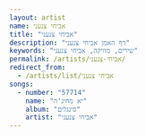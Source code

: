 ```yaml
---
layout: artist
name: אביחי צנעני
title: "אביחי צנעני"
description: "דף האמן אביחי צנעני"
keywords: "שירים, מוזיקה, אביחי צנעני"
permalink: /artists/אביחי-צנעני/
redirect_from:
  - /artists/list/אביחי צנעני
songs:
  - number: "57714"
    name: "יא מחיג'ה"
    album: "סינגלים"
    artist: "אביחי צנעני"
---
```

